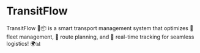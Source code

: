 # TransitFlow
TransitFlow 🚚📦 is a smart transport management system that optimizes 🚛 fleet management, 📍 route planning, and 🚨 real-time tracking for seamless logistics! 🌍📊
